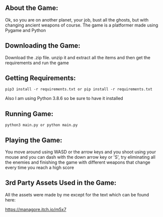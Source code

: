 ## About the Game:
Ok, so you are on another planet, your job, bust all the ghosts, but with changing ancient weapons of course. The game is a platformer made using Pygame and Python

## Downloading the Game:
Download the .zip file. unzip it and extract all the items and then get the requirements and run the game

## Getting Requirements:

```
pip3 install -r requirements.txt or pip install -r requirements.txt
```

Also I am using Python 3.8.6 so be sure to have it installed

## Running Game:

```
python3 main.py or python main.py
```

## Playing the Game:

You move around using WASD or the arrow keys and you shoot using your mouse and you can dash with the down arrow key or 'S', try eliminating all the enemies and finishing the game with different weapons that change every time you reach a high score

## 3rd Party Assets Used in the Game:

All the assets were made by me except for the text which can be found here:

https://managore.itch.io/m5x7

